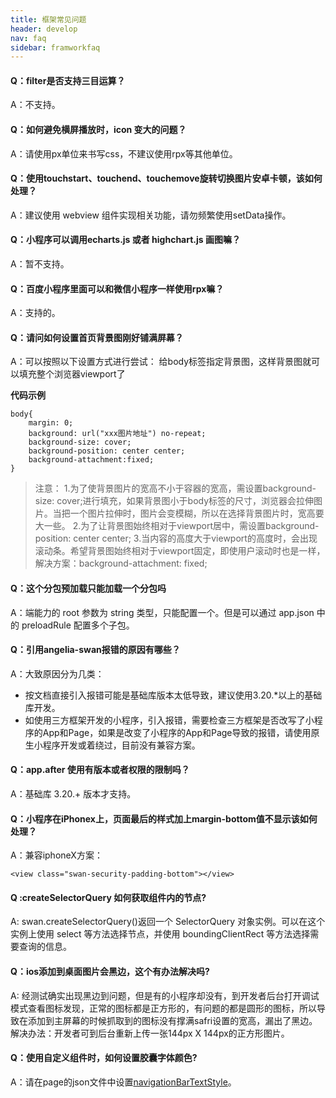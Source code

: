 ```yaml
---
title: 框架常见问题
header: develop
nav: faq
sidebar: framworkfaq
---
```

 

#### Q：filter是否支持三目运算？

A：不支持。

#### Q：如何避免横屏播放时，icon 变大的问题？

A：请使用px单位来书写css，不建议使用rpx等其他单位。

#### Q：使用touchstart、touchend、touchemove旋转切换图片安卓卡顿，该如何处理？

A：建议使用 webview 组件实现相关功能，请勿频繁使用setData操作。

#### Q：小程序可以调用echarts.js 或者 highchart.js 画图嘛？

A：暂不支持。

####  Q：百度小程序里面可以和微信小程序一样使用rpx嘛？

A：支持的。

####  Q：请问如何设置首页背景图刚好铺满屏幕？

A：可以按照以下设置方式进行尝试：
	给body标签指定背景图，这样背景图就可以填充整个浏览器viewport了

**代码示例**
```
body{
	margin: 0; 
	background: url("xxx图片地址") no-repeat;
	background-size: cover;
	background-position: center center;
	background-attachment:fixed;
}
```
>注意：
1.为了使背景图片的宽高不小于容器的宽高，需设置background-size: cover;进行填充，如果背景图小于body标签的尺寸，浏览器会拉伸图片。当把一个图片拉伸时，图片会变模糊，所以在选择背景图片时，宽高要大一些。
2.为了让背景图始终相对于viewport居中，需设置background-position: center center;
3.当内容的高度大于viewport的高度时，会出现滚动条。希望背景图始终相对于viewport固定，即使用户滚动时也是一样，解决方案：background-attachment: fixed;

#### Q：这个分包预加载只能加载一个分包吗

A：端能力的 root 参数为 string 类型，只能配置一个。但是可以通过 app.json 中的 preloadRule 配置多个子包。

#### Q：引用angelia-swan报错的原因有哪些？

A：大致原因分为几类：
* 按文档直接引入报错可能是基础库版本太低导致，建议使用3.20.*以上的基础库开发。
* 如使用三方框架开发的小程序，引入报错，需要检查三方框架是否改写了小程序的App和Page，如果是改变了小程序的App和Page导致的报错，请使用原生小程序开发或着绕过，目前没有兼容方案。

#### Q：app.after 使用有版本或者权限的限制吗？

A：基础库 3.20.+ 版本才支持。

#### Q：小程序在iPhonex上，页面最后的样式加上margin-bottom值不显示该如何处理？

A：兼容iphoneX方案：
```
<view class="swan-security-padding-bottom"></view>
```
#### Q :createSelectorQuery 如何获取组件内的节点?

A: swan.createSelectorQuery()返回一个 SelectorQuery 对象实例。可以在这个实例上使用 select 等方法选择节点，并使用 boundingClientRect 等方法选择需要查询的信息。


#### Q：ios添加到桌面图片会黑边，这个有办法解决吗?

A: 经测试确实出现黑边到问题，但是有的小程序却没有，到开发者后台打开调试模式查看图标发现，正常的图标都是正方形的，有问题的都是圆形的图标，所以导致在添加到主屏幕的时候抓取到的图标没有撑满safri设置的宽高，漏出了黑边。
解决办法：开发者可到后台重新上传一张144px X 144px的正方形图片。

#### Q：使用自定义组件时，如何设置胶囊字体颜色?

A：请在page的json文件中设置[navigationBarTextStyle](https://smartprogram.baidu.com/docs/develop/tutorial/devjson/)。